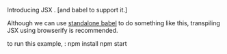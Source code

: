 Introducing JSX . [and babel to support it.]

Although we can use [standalone babel](https://github.com/babel/babel-standalone#usage) to do something like this,
transpiling JSX using browserify is recommended.

to run this example, :
npm install 
npm start